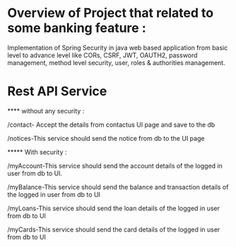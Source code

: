# Overview of Project that related to some banking feature :
Implementation of Spring Security in java web based application from basic level 
to advance level like CORs, CSRF, JWT, OAUTH2, password management, 
method level security, user, 
roles & authorities management.

# Rest API Service 
**** without any security :

/contact- Accept the details from contactus UI page and save to the db

/notices-This service should send the notice from db to the UI page

***** With security :

/myAccount-This service should send the account details of the logged in user from db to UI.

/myBalance-This service should send the balance and transaction details of the logged in user from db to UI

/myLoans-This service should send the loan details of the logged in user from db to UI

/myCards-This service should send the card details of the logged in user from db to UI


